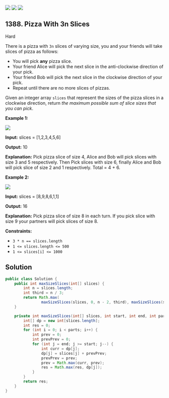 [![](https://img.shields.io/github/stars/javadev/LeetCode-in-Java?label=Stars&style=flat-square)](https://github.com/javadev/LeetCode-in-Java)
[![](https://img.shields.io/github/forks/javadev/LeetCode-in-Java?label=Fork%20me%20on%20GitHub%20&style=flat-square)](https://github.com/javadev/LeetCode-in-Java/fork)
[![](https://img.shields.io/badge/-LeetCode%20in%20Kotlin-blue?style=flat-square)](https://github.com/javadev/LeetCode-in-Kotlin)

## 1388\. Pizza With 3n Slices

Hard

There is a pizza with `3n` slices of varying size, you and your friends will take slices of pizza as follows:

*   You will pick **any** pizza slice.
*   Your friend Alice will pick the next slice in the anti-clockwise direction of your pick.
*   Your friend Bob will pick the next slice in the clockwise direction of your pick.
*   Repeat until there are no more slices of pizzas.

Given an integer array `slices` that represent the sizes of the pizza slices in a clockwise direction, return _the maximum possible sum of slice sizes that you can pick_.

**Example 1:**

![](https://assets.leetcode.com/uploads/2020/02/18/sample_3_1723.png)

**Input:** slices = [1,2,3,4,5,6]

**Output:** 10

**Explanation:** Pick pizza slice of size 4, Alice and Bob will pick slices with size 3 and 5 respectively. Then Pick slices with size 6, finally Alice and Bob will pick slice of size 2 and 1 respectively. Total = 4 + 6.

**Example 2:**

![](https://assets.leetcode.com/uploads/2020/02/18/sample_4_1723.png)

**Input:** slices = [8,9,8,6,1,1]

**Output:** 16

**Explanation:** Pick pizza slice of size 8 in each turn. If you pick slice with size 9 your partners will pick slices of size 8.

**Constraints:**

*   `3 * n == slices.length`
*   `1 <= slices.length <= 500`
*   `1 <= slices[i] <= 1000`

## Solution

```java
public class Solution {
    public int maxSizeSlices(int[] slices) {
        int n = slices.length;
        int third = n / 3;
        return Math.max(
                maxSizeSlices(slices, 0, n - 2, third), maxSizeSlices(slices, 1, n - 1, third));
    }

    private int maxSizeSlices(int[] slices, int start, int end, int parts) {
        int[] dp = new int[slices.length];
        int res = 0;
        for (int i = 0; i < parts; i++) {
            int prev = 0;
            int prevPrev = 0;
            for (int j = end; j >= start; j--) {
                int curr = dp[j];
                dp[j] = slices[j] + prevPrev;
                prevPrev = prev;
                prev = Math.max(curr, prev);
                res = Math.max(res, dp[j]);
            }
        }
        return res;
    }
}
```